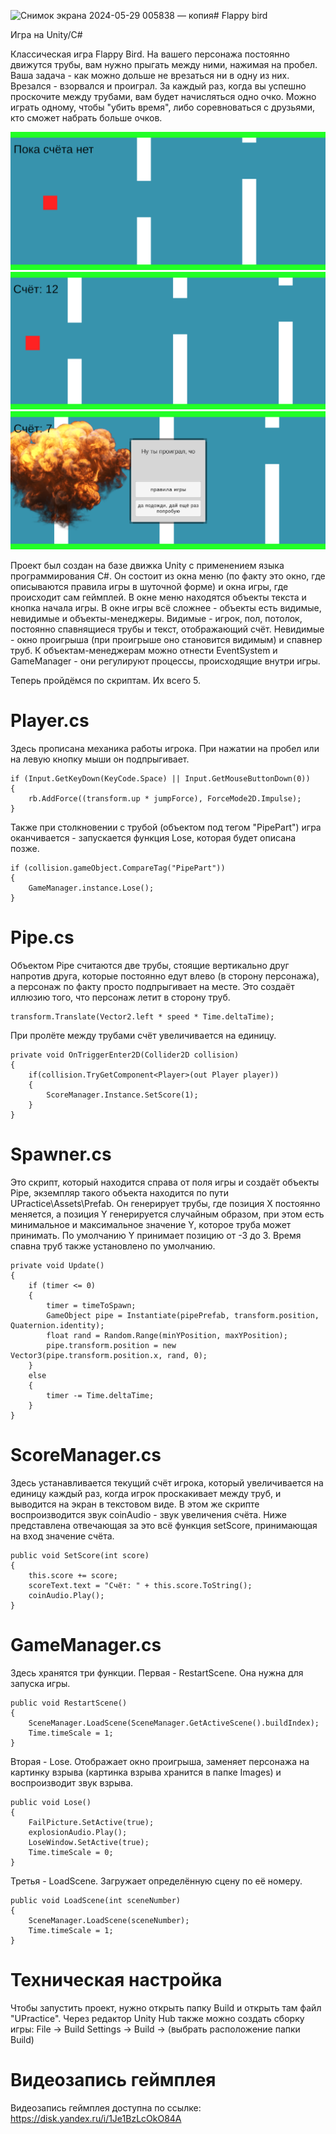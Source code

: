 ![Снимок экрана 2024-05-29 005838 — копия](https://github.com/kosobutski/uch_practice/assets/149165054/746f94b2-a25e-45f9-8ccc-7acb7d2cbae3)# Flappy bird

Игра на Unity/C#

Классическая игра Flappy Bird. На вашего персонажа постоянно движутся трубы, вам нужно прыгать между ними, нажимая на пробел. Ваша задача - как можно дольше не врезаться ни в одну из них. Врезался - взорвался и проиграл. За каждый раз, когда вы успешно проскочите между трубами, вам будет начисляться одно очко. Можно играть одному, чтобы "убить время", либо соревноваться с друзьями, кто сможет набрать больше очков.

![Процесс игры](https://github.com/kosobutski/uch_practice/blob/main/screenshots/up1.png)
![Окно проигрыша](https://github.com/kosobutski/uch_practice/blob/main/screenshots/up2.png)
![Меню с правилами игры](https://github.com/kosobutski/uch_practice/blob/main/screenshots/up3.png)

Проект был создан на базе движка Unity с применением языка программирования C#. Он состоит из окна меню (по факту это окно, где описываются правила игры в шуточной форме) и окна игры, где происходит сам геймплей. В окне меню находятся объекты текста и кнопка начала игры. В окне игры всё сложнее - объекты есть видимые, невидимые и объекты-менеджеры. Видимые - игрок, пол, потолок, постоянно спавнящиеся трубы и текст, отображающий счёт. Невидимые - окно проигрыша (при проигрыше оно становится видимым) и спавнер труб. К объектам-менеджерам можно отнести EventSystem и GameManager - они регулируют процессы, происходящие внутри игры.

Теперь пройдёмся по скриптам. Их всего 5.

# Player.cs

Здесь прописана механика работы игрока. При нажатии на пробел или на левую кнопку мыши он подпрыгивает.

```
if (Input.GetKeyDown(KeyCode.Space) || Input.GetMouseButtonDown(0))
{
    rb.AddForce((transform.up * jumpForce), ForceMode2D.Impulse);
}
```

Также при столкновении с трубой (объектом под тегом "PipePart") игра оканчивается - запускается функция Lose, которая будет описана позже.

```
if (collision.gameObject.CompareTag("PipePart"))
{
    GameManager.instance.Lose();
}
```

# Pipe.cs

Объектом Pipe считаются две трубы, стоящие вертикально друг напротив друга, которые постоянно едут влево (в сторону персонажа), а персонаж по факту просто подпрыгивает на месте. Это создаёт иллюзию того, что персонаж летит в сторону труб.

```
transform.Translate(Vector2.left * speed * Time.deltaTime);
```

При пролёте между трубами счёт увеличивается на единицу.

```
private void OnTriggerEnter2D(Collider2D collision)
{
    if(collision.TryGetComponent<Player>(out Player player))
    {
        ScoreManager.Instance.SetScore(1);
    }
}
```

# Spawner.cs

Это скрипт, который находится справа от поля игры и создаёт объекты Pipe, экземпляр такого объекта находится по пути UPractice\Assets\Prefab. Он генерирует трубы, где позиция X постоянно меняется, а позиция Y генерируется случайным образом, при этом есть минимальное и максимальное значение Y, которое труба может принимать. По умолчанию Y принимает позицию от -3 до 3. Время спавна труб также установлено по умолчанию.

```
private void Update()
{
    if (timer <= 0)
    {
        timer = timeToSpawn;
        GameObject pipe = Instantiate(pipePrefab, transform.position, Quaternion.identity);
        float rand = Random.Range(minYPosition, maxYPosition);
        pipe.transform.position = new Vector3(pipe.transform.position.x, rand, 0);
    }
    else
    {
        timer -= Time.deltaTime;
    }
}
```

# ScoreManager.cs

Здесь устанавливается текущий счёт игрока, который увеличивается на единицу каждый раз, когда игрок проскакивает между труб, и выводится на экран в текстовом виде. В этом же скрипте воспроизводится звук coinAudio - звук увеличения счёта. Ниже представлена отвечающая за это всё функция setScore, принимающая на вход значение счёта.

```
public void SetScore(int score)
{
    this.score += score;
    scoreText.text = "Счёт: " + this.score.ToString();
    coinAudio.Play();
}
```

# GameManager.cs

Здесь хранятся три функции.
Первая - RestartScene. Она нужна для запуска игры.

```
public void RestartScene()
{
    SceneManager.LoadScene(SceneManager.GetActiveScene().buildIndex);
    Time.timeScale = 1;
}
```

Вторая - Lose. Отображает окно проигрыша, заменяет персонажа на картинку взрыва (картинка взрыва хранится в папке Images) и воспроизводит звук взрыва.

```
public void Lose()
{
    FailPicture.SetActive(true);
    explosionAudio.Play();
    LoseWindow.SetActive(true);
    Time.timeScale = 0;
}
```

Третья - LoadScene. Загружает определённую сцену по её номеру.

```
public void LoadScene(int sceneNumber)
{
    SceneManager.LoadScene(sceneNumber);
    Time.timeScale = 1;
}
```

# Техническая настройка
Чтобы запустить проект, нужно открыть папку Build и открыть там файл "UPractice". Через редактор Unity Hub также можно создать сборку игры: File -> Build Settings -> Build -> (выбрать расположение папки Build)

# Видеозапись геймплея

Видеозапись геймплея доступна по ссылке: https://disk.yandex.ru/i/1Je1BzLcOkO84A
